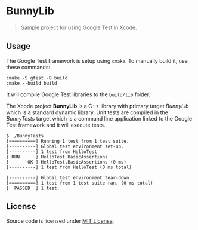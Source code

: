 # BunnyLib

> Sample project for using Google Test in Xcode.



## Usage

The Google Test framework is setup using `cmake`. To manually build it,
use these commands:

```shell
cmake -S gtest -B build
cmake --build build
```

It will compile Google Test libraries to the `build/lib` folder.


The Xcode project **BunnyLib** is a C++ library with primary target _BunnyLib_
which is a standard dynamic library. Unit tests are compiled in the _BunnyTests_
target which is a command line application linked to the Google Test framework
and it will execute tests.


```shell
$ ./BunnyTests
[==========] Running 1 test from 1 test suite.
[----------] Global test environment set-up.
[----------] 1 test from HelloTest
[ RUN      ] HelloTest.BasicAssertions
[       OK ] HelloTest.BasicAssertions (0 ms)
[----------] 1 test from HelloTest (0 ms total)

[----------] Global test environment tear-down
[==========] 1 test from 1 test suite ran. (0 ms total)
[  PASSED  ] 1 test.
```


## License

Source code is licensed under [MIT License](LICENSE.txt).
